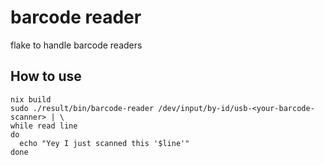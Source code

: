 # barcode reader

flake to handle barcode readers

## How to use

``` shell
nix build
sudo ./result/bin/barcode-reader /dev/input/by-id/usb-<your-barcode-scanner> | \
while read line
do
  echo "Yey I just scanned this '$line'"
done
```

